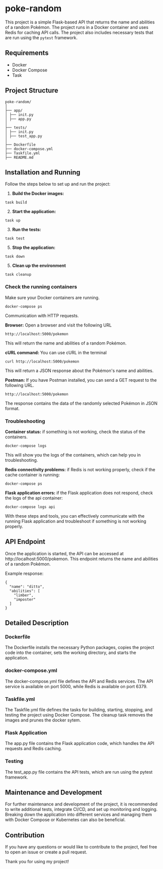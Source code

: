 # poke-random

This project is a simple Flask-based API that returns the name and abilities of a random Pokémon. The project runs in a Docker container and uses Redis for caching API calls. The project also includes necessary tests that are run using the `pytest` framework.

## Requirements

- Docker
- Docker Compose
- Task

## Project Structure

```
poke-random/
│
├── app/
│ ├── init.py
│ ├── app.py
│
├── tests/
│ ├── init.py
│ ├── test_app.py
│
├── Dockerfile
├── docker-compose.yml
├── Taskfile.yml
├── README.md
```

## Installation and Running

Follow the steps below to set up and run the project:

1. **Build the Docker images:**

`task build`

2. **Start the application:**

`task up`

3. **Run the tests:**

`task test`

5. **Stop the application:**

`task down`

5. **Clean up the environment**

`task cleanup`

### Check the running containers

Make sure your Docker containers are running.

`docker-compose ps`

Communication with HTTP requests.

**Browser:** Open a browser and visit the following URL

`http://localhost:5000/pokemon`

This will return the name and abilities of a random Pokémon.

**cURL command:** You can use cURL in the terminal

`curl http://localhost:5000/pokemon`

This will return a JSON response about the Pokémon's name and abilities.

**Postman:** If you have Postman installed, you can send a GET request to the following URL.

`http://localhost:5000/pokemon`

The response contains the data of the randomly selected Pokémon in JSON format.

### Troubleshooting

**Container status:** if something is not working, check the status of the containers.

`docker-compose logs`

This will show you the logs of the containers, which can help you in troubleshooting.

**Redis connectivity problems:** if Redis is not working properly, check if the cache container is running:

`docker-compose ps`

**Flask application errors:** if the Flask application does not respond, check the logs of the api container:

`docker-compose logs api`

With these steps and tools, you can effectively communicate with the running Flask application and troubleshoot if something is not working properly.

## API Endpoint

Once the application is started, the API can be accessed at http://localhost:5000/pokemon. This endpoint returns the name and abilities of a random Pokémon.

Example response:

```
{
  "name": "ditto",
  "abilities": [
    "limber",
    "imposter"
  ]
}
```

## Detailed Description

### Dockerfile

The Dockerfile installs the necessary Python packages, copies the project code into the container, sets the working directory, and starts the application.

### docker-compose.yml

The docker-compose.yml file defines the API and Redis services. The API service is available on port 5000, while Redis is available on port 6379.

### Taskfile.yml

The Taskfile.yml file defines the tasks for building, starting, stopping, and testing the project using Docker Compose.
The cleanup task removes the images and prunes the docker sytem.

### Flask Application

The app.py file contains the Flask application code, which handles the API requests and Redis caching.

### Testing

The test_app.py file contains the API tests, which are run using the pytest framework.

## Maintenance and Development

For further maintenance and development of the project, it is recommended to write additional tests, integrate CI/CD, and set up monitoring and logging. Breaking down the application into different services and managing them with Docker Compose or Kubernetes can also be beneficial.

## Contribution

If you have any questions or would like to contribute to the project, feel free to open an issue or create a pull request.

Thank you for using my project!